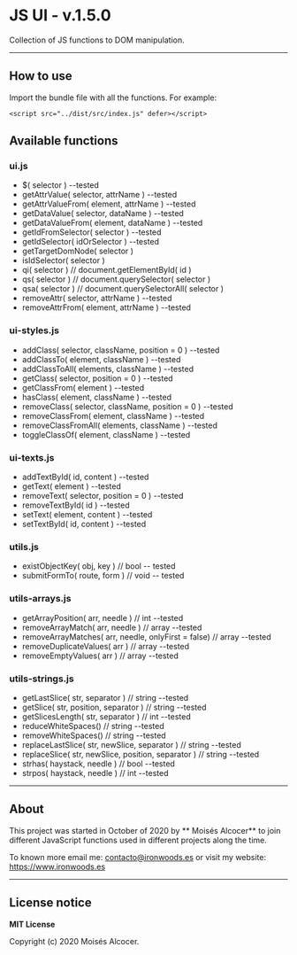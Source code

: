 # JS UI - v.1.5.0

Collection of JS functions to DOM manipulation.


***

## How to use

Import the bundle file with all the functions. For example:

    <script src="../dist/src/index.js" defer></script>


## Available functions

### ui.js

 * $( selector )                                                --tested
 * getAttrValue( selector, attrName )                           --tested
 * getAttrValueFrom( element, attrName )                        --tested
 * getDataValue( selector, dataName )                           --tested
 * getDataValueFrom( element, dataName )                        --tested
 * getIdFromSelector( selector )                                --tested
 * getIdSelector( idOrSelector )                                --tested
 * getTargetDomNode( selector )
 * isIdSelector( selector )
 * qi( selector )  // document.getElementById( id )
 * qs( selector )  // document.querySelector( selector )
 * qsa( selector ) // document.querySelectorAll( selector )
 * removeAttr( selector, attrName )                             --tested
 * removeAttrFrom( element, attrName )                          --tested


### ui-styles.js

 * addClass( selector, className, position = 0 )             --tested
 * addClassTo( element, className )                          --tested
 * addClassToAll( elements, className )                      --tested
 * getClass( selector, position = 0 )                        --tested
 * getClassFrom( element )                                   --tested
 * hasClass( element, className )                            --tested
 * removeClass( selector, className, position = 0 )          --tested
 * removeClassFrom( element, className )                     --tested
 * removeClassFromAll( elements, className )                 --tested
 * toggleClassOf( element, className )                       --tested


### ui-texts.js

 * addTextById( id, content )                                   --tested
 * getText( element )                                           --tested
 * removeText( selector, position = 0 )                         --tested
 * removeTextById( id )                                         --tested
 * setText( element, content )                                  --tested
 * setTextById( id, content )                                   --tested


### utils.js

 * existObjectKey( obj, key ) // bool                          -- tested
 * submitFormTo( route, form ) // void                         -- tested


### utils-arrays.js

 * getArrayPosition( arr, needle ) // int                       --tested
 * removeArrayMatch( arr, needle ) // array                     --tested
 * removeArrayMatches( arr, needle, onlyFirst = false) // array --tested
 * removeDuplicateValues( arr ) // array                        --tested
 * removeEmptyValues( arr ) // array                            --tested


### utils-strings.js

 * getLastSlice( str, separator ) // string                     --tested
 * getSlice( str, position, separator ) // string               --tested
 * getSlicesLength( str, separator ) // int                     --tested
 * reduceWhiteSpaces() // string                                --tested
 * removeWhiteSpaces() // string                                --tested
 * replaceLastSlice( str, newSlice, separator ) // string       --tested
 * replaceSlice( str, newSlice, position, separator ) // string --tested
 * strhas( haystack, needle ) // bool                           --tested
 * strpos( haystack, needle ) // int                            --tested


***
## About

This project was started in October of 2020 by ** Moisés Alcocer** to join
different JavaScript functions used in different projects along the time.

To known more email me: contacto@ironwoods.es or visit my website:
https://www.ironwoods.es

***
## License notice

**MIT License**

Copyright (c) 2020 Moisés Alcocer.
